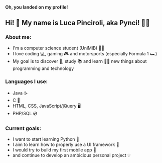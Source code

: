 #### Oh, you landed on my profile!
## Hi! 👋 My name is Luca Pinciroli, aka Pynci! :man_student:

### About me:
* I'm a computer science student (UniMiB) 🧑‍🎓
* I love coding :computer:, gaming :video_game: and motorsports (especially Formula 1 :racing_car:)
* My goal is to discover 🧭, study 📚 and learn 👨‍💻 new things about programming and technology

### Languages I use:
* Java ☕
* C 🧮
* HTML, CSS, JavaScript/jQuery 🖥️
* PHP/SQL :cd:

### Current goals:
* I want to start learning Python 🐍
* I aim to learn how to properly use a UI framework 🎨
* I would try to build my first mobile app 📱
* and continue to develop an ambicious personal project 💡
